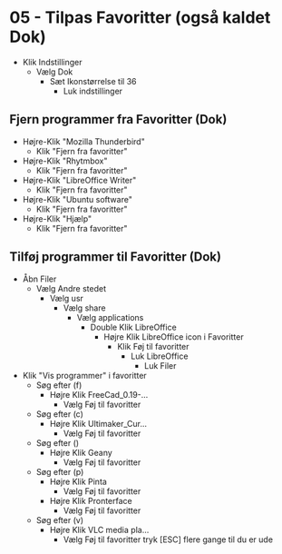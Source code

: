 # 05 - Tilpas Favoritter (også kaldet Dok)
* Klik Indstillinger
  * Vælg Dok
    * Sæt Ikonstørrelse til 36
      * Luk indstillinger

## Fjern programmer fra Favoritter (Dok)
* Højre-Klik "Mozilla Thunderbird"
  * Klik "Fjern fra favoritter"
* Højre-Klik "Rhytmbox"
  * Klik "Fjern fra favoritter"
* Højre-Klik "LibreOffice Writer"
  * Klik "Fjern fra favoritter"
* Højre-Klik "Ubuntu software"
  * Klik "Fjern fra favoritter"
* Højre-Klik "Hjælp"
  * Klik "Fjern fra favoritter"

## Tilføj programmer til Favoritter (Dok)
* Åbn Filer
  * Vælg Andre stedet
    * Vælg usr
      * Vælg share 
        * Vælg applications
          * Double Klik LibreOffice
            * Højre Klik LibreOffice icon i Favoritter
              * Klik Føj til favoritter
                * Luk LibreOffice
                  * Luk Filer
* Klik "Vis programmer" i favoritter
  * Søg efter (f)
    * Højre Klik FreeCad_0.19-...
      * Vælg Føj til favoritter
  * Søg efter (c)
    * Højre Klik Ultimaker_Cur...
      * Vælg Føj til favoritter
  * Søg efter ()
    * Højre Klik Geany
      * Vælg Føj til favoritter
  * Søg efter (p)
    * Højre Klik Pinta
      * Vælg Føj til favoritter
    * Højre Klik Pronterface
      * Vælg Føj til favoritter
  * Søg efter (v)
    * Højre Klik VLC media pla...
      * Vælg Føj til favoritter
  tryk [ESC] flere gange til du er ude
